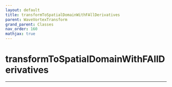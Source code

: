 ```yaml
---
layout: default
title: transformToSpatialDomainWithFAllDerivatives
parent: WaveVortexTransform
grand_parent: Classes
nav_order: 160
mathjax: true
---
```


#  transformToSpatialDomainWithFAllDerivatives




---

